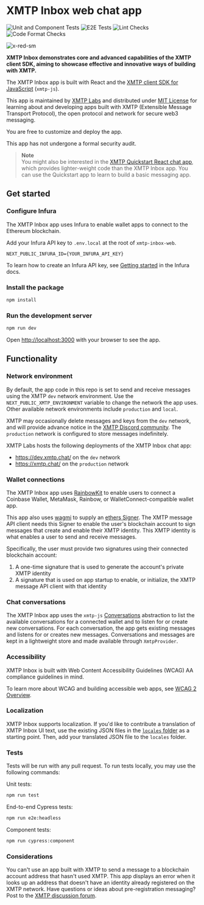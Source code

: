 # XMTP Inbox web chat app

![Unit and Component Tests](https://github.com/xmtp-labs/xmtp-inbox-web/actions/workflows/tests.yml/badge.svg)
![E2E Tests](https://github.com/xmtp-labs/xmtp-inbox-web/actions/workflows/cypress.yml/badge.svg)
![Lint Checks](https://github.com/xmtp-labs/xmtp-inbox-web/actions/workflows/lint.yml/badge.svg)
![Code Format Checks](https://github.com/xmtp-labs/xmtp-inbox-web/actions/workflows/fmt-check.yml/badge.svg)

![x-red-sm](https://user-images.githubusercontent.com/510695/163488403-1fb37e86-c673-4b48-954e-8460ae4d4b05.png)

**XMTP Inbox demonstrates core and advanced capabilities of the XMTP client SDK, aiming to showcase effective and innovative ways of building with XMTP.**

The XMTP Inbox app is built with React and the [XMTP client SDK for JavaScript](https://github.com/xmtp/xmtp-js) (`xmtp-js`).

This app is maintained by [XMTP Labs](https://xmtplabs.com) and distributed under [MIT License](./LICENSE) for learning about and developing apps built with XMTP (Extensible Message Transport Protocol), the open protocol and network for secure web3 messaging.

You are free to customize and deploy the app.

This app has not undergone a formal security audit.

> **Note**  
> You might also be interested in the [XMTP Quickstart React chat app](https://github.com/xmtp/xmtp-quickstart-react), which provides lighter-weight code than the XMTP Inbox app. You can use the Quickstart app to learn to build a basic messaging app.

## Get started

### Configure Infura

The XMTP Inbox app uses Infura to enable wallet apps to connect to the Ethereum blockchain.

Add your Infura API key to `.env.local` at the root of `xmtp-inbox-web`.

```
NEXT_PUBLIC_INFURA_ID={YOUR_INFURA_API_KEY}
```

To learn how to create an Infura API key, see [Getting started](https://docs.infura.io/infura/getting-started) in the Infura docs.

### Install the package

```bash
npm install
```

### Run the development server

```bash
npm run dev
```

Open [http://localhost:3000](http://localhost:3000) with your browser to see the app.

## Functionality

### Network environment

By default, the app code in this repo is set to send and receive messages using the XMTP `dev` network environment. Use the `NEXT_PUBLIC_XMTP_ENVIRONMENT` variable to change the network the app uses. Other available network environments include `production` and `local`.

XMTP may occasionally delete messages and keys from the `dev` network, and will provide advance notice in the [XMTP Discord community](https://discord.gg/xmtp). The `production` network is configured to store messages indefinitely.

XMTP Labs hosts the following deployments of the XMTP Inbox chat app:

- https://dev.xmtp.chat/ on the `dev` network
- https://xmtp.chat/ on the `production` network

### Wallet connections

The XMTP Inbox app uses [RainbowKit](https://www.rainbowkit.com/) to enable users to connect a Coinbase Wallet, MetaMask, Rainbow, or WalletConnect-compatible wallet app.

This app also uses [wagmi](https://wagmi.sh/) to supply an [ethers Signer](https://docs.ethers.org/v5/api/signer/). The XMTP message API client needs this Signer to enable the user's blockchain account to sign messages that create and enable their XMTP identity. This XMTP identity is what enables a user to send and receive messages.

Specifically, the user must provide two signatures using their connected blockchain account:

1. A one-time signature that is used to generate the account's private XMTP identity
2. A signature that is used on app startup to enable, or initialize, the XMTP message API client with that identity

### Chat conversations

The XMTP Inbox app uses the `xmtp-js` [Conversations](https://github.com/xmtp/xmtp-js#conversations) abstraction to list the available conversations for a connected wallet and to listen for or create new conversations. For each conversation, the app gets existing messages and listens for or creates new messages. Conversations and messages are kept in a lightweight store and made available through `XmtpProvider`.

### Accessibility

XMTP Inbox is built with Web Content Accessibility Guidelines (WCAG) AA compliance guidelines in mind.

To learn more about WCAG and building accessible web apps, see [WCAG 2 Overview](https://www.w3.org/WAI/standards-guidelines/wcag/).

### Localization

XMTP Inbox supports localization. If you'd like to contribute a translation of XMTP Inbox UI text, use the existing JSON files in the [`locales` folder](locales) as a starting point. Then, add your translated JSON file to the `locales` folder.

### Tests

Tests will be run with any pull request. To run tests locally, you may use the following commands:

Unit tests:

```bash
npm run test
```

End-to-end Cypress tests:

```bash
npm run e2e:headless
```

Component tests:

```bash
npm run cypress:component
```

### Considerations

You can't use an app built with XMTP to send a message to a blockchain account address that hasn't used XMTP. This app displays an error when it looks up an address that doesn't have an identity already registered on the XMTP network. Have questions or ideas about pre-registration messaging? Post to the [XMTP discussion forum](https://github.com/orgs/xmtp/discussions).
